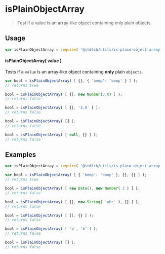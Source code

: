 # isPlainObjectArray

> Test if a value is an array-like object containing only plain objects.


<section class="usage">

## Usage

``` javascript
var isPlainObjectArray = require( '@stdlib/utils/is-plain-object-array' );
```

#### isPlainObjectArray( value )

Tests if a `value` is an array-like object containing __only__ plain `objects`.

``` javascript
var bool = isPlainObjectArray( [ {}, { 'beep': 'boop' } ] );
// returns true

bool = isPlainObjectArray( [ {}, new Number(3.0) ] );
// returns false

bool = isPlainObjectArray( [ {}, '3.0' ] );
// returns false

bool = isPlainObjectArray( [] );
// returns false

bool = isPlainObjectArray( [ null, {} ] );
// returns false
```

</section>

<!-- /.usage -->

<section class="examples">

## Examples

``` javascript
var isPlainObjectArray = require( '@stdlib/utils/is-plain-object-array' );

var bool = isPlainObjectArray( [ { 'beep': 'boop' }, {}, {} ] );
// returns true

bool = isPlainObjectArray( [ new Date(), new Number( 3 ) ] );
// returns false

bool = isPlainObjectArray( [ {}, new String( 'abc' ), {} ] );
// returns false

bool = isPlainObjectArray( [ [], {} ] );
// returns false

bool = isPlainObjectArray( [ 'a', 'b' ] );
// returns false

bool = isPlainObjectArray( [] );
// returns false
```

</section>

<!-- /.examples -->


<section class="links">

</section>

<!-- /.links -->
